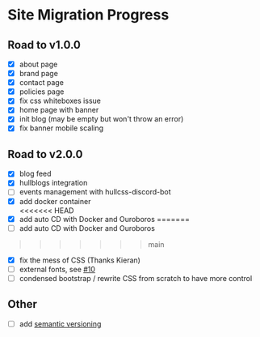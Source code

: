 # Site Migration Progress

## Road to v1.0.0

 - [x] about page  
 - [x] brand page  
 - [x] contact page  
 - [x] policies page  
 - [x] fix css whiteboxes issue  
 - [x] home page with banner  
 - [x] init blog (may be empty but won't throw an error)  
 - [x] fix banner mobile scaling  

## Road to v2.0.0

 - [x] blog feed  
 - [x] hullblogs integration  
 - [ ] events management with hullcss-discord-bot  
 - [x] add docker container  
<<<<<<< HEAD
 - [x] add auto CD with Docker and Ouroboros
=======
 - [ ] add auto CD with Docker and Ouroboros
>>>>>>> main
 - [x] fix the mess of CSS (Thanks Kieran)    
 - [ ] external fonts, see [#10](https://github.com/hullcss/hullcss-site-jet/issues/10)    
 - [ ] condensed bootstrap / rewrite CSS from scratch to have more control  

## Other
 - [ ] add [semantic versioning](https://semver.org/)
